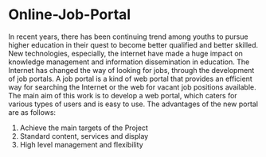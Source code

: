 # Online-Job-Portal
In recent years, there has been continuing trend among youths to pursue higher education in their quest to become better qualified and better skilled. New technologies, especially, the internet have made a huge impact on knowledge management and information dissemination in education. The Internet has changed the way of looking for jobs, through the development of job portals. A job portal is a kind of web portal that provides an efficient way for searching the Internet or the web for vacant job positions available. 
The main aim of this work is to develop a web portal, which caters for various types of users and is easy to use. The advantages of the new portal are as follows: 
1) Achieve the main targets of the Project  
2) Standard content, services and display  
3) High level management and flexibility
